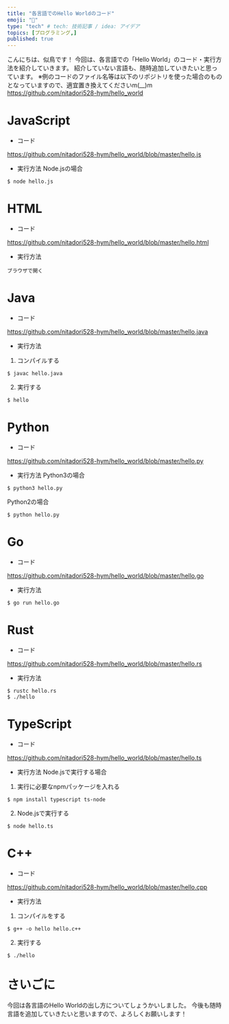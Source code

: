 ```yaml
---
title: "各言語でのHello Worldのコード"
emoji: "👋"
type: "tech" # tech: 技術記事 / idea: アイデア
topics: [プログラミング,]
published: true
---
```


こんにちは、似鳥です！
今回は、各言語での「Hello World」のコード・実行方法を紹介していきます。
紹介していない言語も、随時追加していきたいと思っています。
※例のコードのファイル名等は以下のリポジトリを使った場合のものとなっていますので、適宜置き換えてくださいm(__)m
https://github.com/nitadori528-hym/hello_world
# JavaScript
- コード

https://github.com/nitadori528-hym/hello_world/blob/master/hello.js
- 実行方法
Node.jsの場合
```linux
$ node hello.js
```
# HTML
- コード

https://github.com/nitadori528-hym/hello_world/blob/master/hello.html
- 実行方法
```hoge
ブラウザで開く
```
# Java
- コード

https://github.com/nitadori528-hym/hello_world/blob/master/hello.java
- 実行方法
1. コンパイルする
```linux
$ javac hello.java
```
2. 実行する
```linux
$ hello
```
# Python
- コード

https://github.com/nitadori528-hym/hello_world/blob/master/hello.py
- 実行方法
Python3の場合
```linux
$ python3 hello.py
```
Python2の場合
```linux
$ python hello.py
```
# Go
- コード

https://github.com/nitadori528-hym/hello_world/blob/master/hello.go
- 実行方法
```linux
$ go run hello.go
```
# Rust
- コード

https://github.com/nitadori528-hym/hello_world/blob/master/hello.rs
- 実行方法
```linux
$ rustc hello.rs
$ ./hello
```
# TypeScript
- コード

https://github.com/nitadori528-hym/hello_world/blob/master/hello.ts
- 実行方法
Node.jsで実行する場合
1. 実行に必要なnpmパッケージを入れる
```linux
$ npm install typescript ts-node
```
2. Node.jsで実行する
```linux
$ node hello.ts
```
# C++
- コード

https://github.com/nitadori528-hym/hello_world/blob/master/hello.cpp
- 実行方法
1. コンパイルをする
```linux
$ g++ -o hello hello.c++
```
2. 実行する
```linux
$ ./hello
```
# さいごに
今回は各言語のHello Worldの出し方についてしょうかいしました。
今後も随時言語を追加していきたいと思いますので、よろしくお願いします！